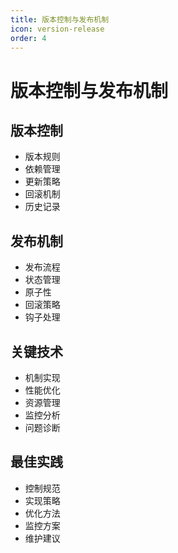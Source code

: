 ```yaml
---
title: 版本控制与发布机制
icon: version-release
order: 4
---
```


# 版本控制与发布机制

## 版本控制
- 版本规则
- 依赖管理
- 更新策略
- 回滚机制
- 历史记录

## 发布机制
- 发布流程
- 状态管理
- 原子性
- 回滚策略
- 钩子处理

## 关键技术
- 机制实现
- 性能优化
- 资源管理
- 监控分析
- 问题诊断

## 最佳实践
- 控制规范
- 实现策略
- 优化方法
- 监控方案
- 维护建议
